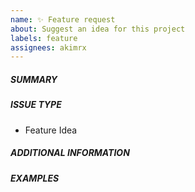 ```yaml
---
name: ✨ Feature request
about: Suggest an idea for this project
labels: feature
assignees: akimrx
---
```

<!--- Verify first that your feature was not already discussed on GitHub -->
<!--- Complete *all* sections as described, this form is processed automatically -->

##### SUMMARY
<!--- Describe the new feature/improvement briefly below -->

##### ISSUE TYPE
- Feature Idea


##### ADDITIONAL INFORMATION
<!--- Describe how the feature would be used, why it is needed and what it would solve -->


##### EXAMPLES
```yaml

```

<!--- HINT: You can also paste gist.github.com links for larger files -->